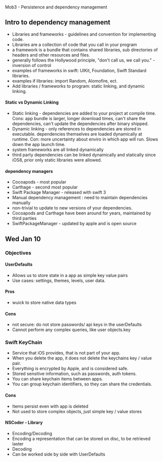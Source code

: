 Mob3 - Persistence and dependency management

## Intro to dependency management
* Libraries and frameworks - guidelines and convention for implementing code.
* Libraries are a collection of code that you call in your program
* a framework is a bundle that contains shared libraries, sub directories of headers and other resources and files.
* generally follows the Hollywood principle, "don't call us, we call you." - inversion of control
* examples of frameworks in swift: UIKit, Foundation, Swift Standard libraries.
* examples if libraries: import Random, Alomofire, ect.
* Add libraries / frameworks to program: static linking, and dynamic linking.

#### Static vs Dynamic Linking
* Static linking - dependencies are added to your project at compile time. Cons: app bundle is larger, longer download times, can't share the dependencies, can't update the dependencies after binary shipped.
* Dynamic linking - only references to dependencies are stored in executable. dependencies themselves are loaded dynamically at runtime. Con: more uncertainty about enviro in which app will run. Slows down the app launch time.
* system frameworks are all linked dynamically
* third party dependencies can be linked dynamically and statically since iOS8, prior only static libraries were allowed.

#### dependency managers
* Cocoapods - most popular
* Carthage - second most popular
* Swift Package Manager - released with swift 3
* Manual dependency management : need to maintain dependencies manually
* non-trivial to update to new versions of your dependencies.
* Cocoapods and Carthage have been around for years, maintained by third parties
* SwiftPackageManager - updated by apple and is open source

## Wed Jan 10
### Objectives

#### UserDefaults
* Allows us to store state in a app as simple key value pairs
* Use cases: settings, themes, levels, user data.

#### Pros
* wuick to store native data types

#### Cons
* not secure: do not store passwords/ api keys in the userDefaults
* Cannot perform any complex queries, like user objects.key


### Swift KeyChain
* Service that iOS provides, that is not part of your app.
* When you delete the app, it does not delete the keychains key / value pair.
* Everything is encrypted by Apple, and is considered safe.
* Stored sensitive information, such as passwords, auth tokens.
* You can share keychain items between apps.
* You can group keychain identifiers, so they can share the credentials.

#### Cons
* Items persist even with app is deleted
* Not used to store complex objects, just simple key / value stores

#### NSCoder - Library
* Encoding/Decoding
* Encoding a representation that can be stored on disc, to be retrieved laster
* Decoding
* Can be worked side by side with UserDefaults
